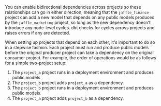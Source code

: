 You can enable bidirectional dependencies across projects so these relationships can go in either direction, meaning that the `jaffle_finance` project can add a new model that depends on any public models produced by the `jaffle_marketing` project, so long as the new dependency doesn't introduce any node-level cycles. dbt checks for cycles across projects and raises errors if any are detected.


When setting up projects that depend on each other, it's important to do so in a stepwise fashion. Each project must run and produce public models before the original producer project can take a dependency on the original consumer project. For example, the order of operations would be as follows for a simple two-project setup:

1. The `project_a` project runs in a deployment environment and produces public models.
2. The `project_b` project adds `project_a` as a dependency.
3. The `project_b` project runs in a deployment environment and produces public models.
4. The `project_a` project adds `project_b` as a dependency.
